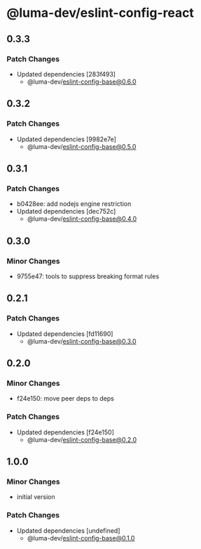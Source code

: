 # @luma-dev/eslint-config-react

## 0.3.3

### Patch Changes

- Updated dependencies [283f493]
  - @luma-dev/eslint-config-base@0.6.0

## 0.3.2

### Patch Changes

- Updated dependencies [9982e7e]
  - @luma-dev/eslint-config-base@0.5.0

## 0.3.1

### Patch Changes

- b0428ee: add nodejs engine restriction
- Updated dependencies [dec752c]
  - @luma-dev/eslint-config-base@0.4.0

## 0.3.0

### Minor Changes

- 9755e47: tools to suppress breaking format rules

## 0.2.1

### Patch Changes

- Updated dependencies [fd11690]
  - @luma-dev/eslint-config-base@0.3.0

## 0.2.0

### Minor Changes

- f24e150: move peer deps to deps

### Patch Changes

- Updated dependencies [f24e150]
  - @luma-dev/eslint-config-base@0.2.0

## 1.0.0

### Minor Changes

- initial version

### Patch Changes

- Updated dependencies [undefined]
  - @luma-dev/eslint-config-base@0.1.0

